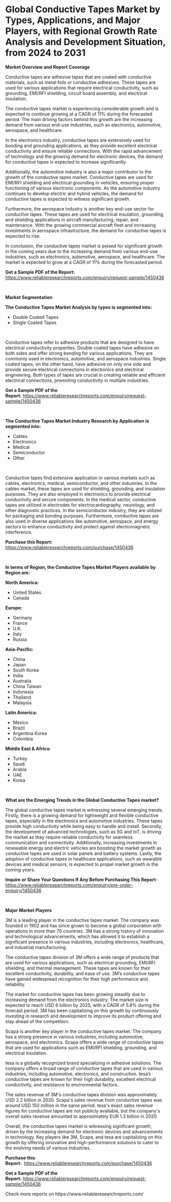 <p><h1>Global Conductive Tapes Market by Types, Applications, and Major Players, with Regional Growth Rate Analysis and Development Situation, from 2024 to 2031</h1></p><p><strong>Market Overview and Report Coverage</strong></p>
<p><p>Conductive tapes are adhesive tapes that are coated with conductive materials, such as metal foils or conductive adhesives. These tapes are used for various applications that require electrical conductivity, such as grounding, EMI/RFI shielding, circuit board assembly, and electrical insulation.</p><p>The conductive tapes market is experiencing considerable growth and is expected to continue growing at a CAGR of 11% during the forecasted period. The main driving factors behind this growth are the increasing demand from various end-use industries, such as electronics, automotive, aerospace, and healthcare.</p><p>In the electronics industry, conductive tapes are extensively used for bonding and grounding applications, as they provide excellent electrical conductivity and ensure reliable connections. With the rapid advancement of technology and the growing demand for electronic devices, the demand for conductive tapes is expected to increase significantly.</p><p>Additionally, the automotive industry is also a major contributor to the growth of the conductive tapes market. Conductive tapes are used for EMI/RFI shielding and electrical grounding in vehicles, ensuring proper functioning of various electronic components. As the automotive industry continues to develop electric and hybrid vehicles, the demand for conductive tapes is expected to witness significant growth.</p><p>Furthermore, the aerospace industry is another key end-use sector for conductive tapes. These tapes are used for electrical insulation, grounding, and shielding applications in aircraft manufacturing, repair, and maintenance. With the growing commercial aircraft fleet and increasing investments in aerospace infrastructure, the demand for conductive tapes is expected to rise.</p><p>In conclusion, the conductive tapes market is poised for significant growth in the coming years due to the increasing demand from various end-use industries, such as electronics, automotive, aerospace, and healthcare. The market is expected to grow at a CAGR of 11% during the forecasted period.</p></p>
<p><strong>Get a Sample PDF of the Report:</strong> <a href="https://www.reliableresearchreports.com/enquiry/request-sample/1450436">https://www.reliableresearchreports.com/enquiry/request-sample/1450436</a></p>
<p>&nbsp;</p>
<p><strong>Market Segmentation</strong></p>
<p><strong>The Conductive Tapes Market Analysis by types is segmented into:</strong></p>
<p><ul><li>Double Coated Tapes</li><li>Single Coated Tapes</li></ul></p>
<p>&nbsp;</p>
<p><p>Conductive tapes refer to adhesive products that are designed to have electrical conductivity properties. Double coated tapes have adhesive on both sides and offer strong bonding for various applications. They are commonly used in electronics, automotive, and aerospace industries. Single coated tapes, on the other hand, have adhesive on only one side and provide secure electrical connections in electronics and electrical engineering. Both types of tapes are crucial in creating reliable and efficient electrical connections, promoting conductivity in multiple industries.</p></p>
<p><strong>Get a Sample PDF of the Report:</strong>&nbsp;<a href="https://www.reliableresearchreports.com/enquiry/request-sample/1450436">https://www.reliableresearchreports.com/enquiry/request-sample/1450436</a></p>
<p>&nbsp;</p>
<p><strong>The Conductive Tapes Market Industry Research by Application is segmented into:</strong></p>
<p><ul><li>Cables</li><li>Electronics</li><li>Medical</li><li>Semiconductor</li><li>Other</li></ul></p>
<p>&nbsp;</p>
<p><p>Conductive tapes find extensive application in various markets such as cables, electronics, medical, semiconductor, and other industries. In the cables market, these tapes are used for shielding, grounding, and insulation purposes. They are also employed in electronics to provide electrical conductivity and secure components. In the medical sector, conductive tapes are utilized in electrodes for electrocardiography, neurology, and other diagnostic practices. In the semiconductor industry, they are utilized for packaging and bonding purposes. Furthermore, conductive tapes are also used in diverse applications like automotive, aerospace, and energy sectors to enhance conductivity and protect against electromagnetic interference.</p></p>
<p><strong>Purchase this Report:</strong>&nbsp; <a href="https://www.reliableresearchreports.com/purchase/1450436">https://www.reliableresearchreports.com/purchase/1450436</a></p>
<p>&nbsp;</p>
<p><strong>In terms of Region, the Conductive Tapes Market Players available by Region are:</strong></p>
<p>
    <p> <strong> North America: </strong>
        <ul>
            <li>United States</li>
            <li>Canada</li>
        </ul>
        </p> 
    <p> <strong> Europe: </strong>
        <ul>
            <li>Germany</li>
            <li>France</li>
            <li>U.K.</li>
            <li>Italy</li>
            <li>Russia</li>
        </ul>
        </p> 
    <p> <strong> Asia-Pacific: </strong>
        <ul>
            <li>China</li>
            <li>Japan</li>
            <li>South Korea</li>
            <li>India</li>
            <li>Australia</li>
            <li>China Taiwan</li>
            <li>Indonesia</li>
            <li>Thailand</li>
            <li>Malaysia</li>
        </ul>
        </p> 
    <p> <strong> Latin America: </strong>
        <ul>
            <li>Mexico</li>
            <li>Brazil</li>
            <li>Argentina Korea</li>
            <li>Colombia</li>
        </ul>
        </p> 
    <p> <strong> Middle East & Africa: </strong>
        <ul>
            <li>Turkey</li>
            <li>Saudi</li>
            <li>Arabia</li>
            <li>UAE</li>
            <li>Korea</li>
        </ul>
    </p>
    </p>
<p>&nbsp;</p>
<p><strong>What are the Emerging Trends in the Global Conductive Tapes market?</strong></p>
<p><p>The global conductive tapes market is witnessing several emerging trends. Firstly, there is a growing demand for lightweight and flexible conductive tapes, especially in the electronics and automotive industries. These tapes provide high conductivity while being easy to handle and install. Secondly, the development of advanced technologies, such as 5G and IoT, is driving the market as they require reliable conductivity for seamless communication and connectivity. Additionally, increasing investments in renewable energy and electric vehicles are boosting the market growth as conductive tapes are used in solar panels and battery systems. Lastly, the adoption of conductive tapes in healthcare applications, such as wearable devices and medical sensors, is expected to propel market growth in the coming years.</p></p>
<p><strong>Inquire or Share Your Questions If Any Before Purchasing This Report</strong>- <a href="https://www.reliableresearchreports.com/enquiry/pre-order-enquiry/1450436">https://www.reliableresearchreports.com/enquiry/pre-order-enquiry/1450436</a></p>
<p>&nbsp;</p>
<p><strong>Major Market Players</strong></p>
<p><p>3M is a leading player in the conductive tapes market. The company was founded in 1902 and has since grown to become a global corporation with operations in more than 70 countries. 3M has a strong history of innovation and technological advancements, which has allowed it to establish a significant presence in various industries, including electronics, healthcare, and industrial manufacturing.</p><p>The conductive tapes division of 3M offers a wide range of products that are used for various applications, such as electrical grounding, EMI/RFI shielding, and thermal management. These tapes are known for their excellent conductivity, durability, and ease of use. 3M’s conductive tapes have gained widespread recognition for their high performance and reliability.</p><p>The market for conductive tapes has been growing steadily due to increasing demand from the electronics industry. The market size is expected to reach USD 6 billion by 2025, with a CAGR of 5.8% during the forecast period. 3M has been capitalizing on this growth by continuously investing in research and development to improve its product offering and stay ahead of the competition.</p><p>Scapa is another key player in the conductive tapes market. The company has a strong presence in various industries, including automotive, aerospace, and electronics. Scapa offers a wide range of conductive tapes that are used for applications such as EMI/RFI shielding, grounding, and electrical insulation.</p><p>tesa is a globally recognized brand specializing in adhesive solutions. The company offers a broad range of conductive tapes that are used in various industries, including automotive, electronics, and construction. tesa’s conductive tapes are known for their high durability, excellent electrical conductivity, and resistance to environmental factors.</p><p>The sales revenue of 3M's conductive tapes division was approximately USD 2.2 billion in 2020. Scapa's sales revenue from conductive tapes was around USD 150 million in the same period. tesa's exact sales revenue figures for conductive tapes are not publicly available, but the company's overall sales revenue amounted to approximately EUR 1.3 billion in 2020.</p><p>Overall, the conductive tapes market is witnessing significant growth, driven by the increasing demand for electronic devices and advancements in technology. Key players like 3M, Scapa, and tesa are capitalizing on this growth by offering innovative and high-performance solutions to cater to the evolving needs of various industries.</p></p>
<p><strong>Purchase this Report:</strong>&nbsp;&nbsp;<a href="https://www.reliableresearchreports.com/purchase/1450436">https://www.reliableresearchreports.com/purchase/1450436</a></p>
<p></p>
<p><strong>Get a Sample PDF of the Report:</strong>&nbsp;<a href="https://www.reliableresearchreports.com/enquiry/request-sample/1450436">https://www.reliableresearchreports.com/enquiry/request-sample/1450436</a></p>
<p>Check more reports on https://www.reliableresearchreports.com/</p>